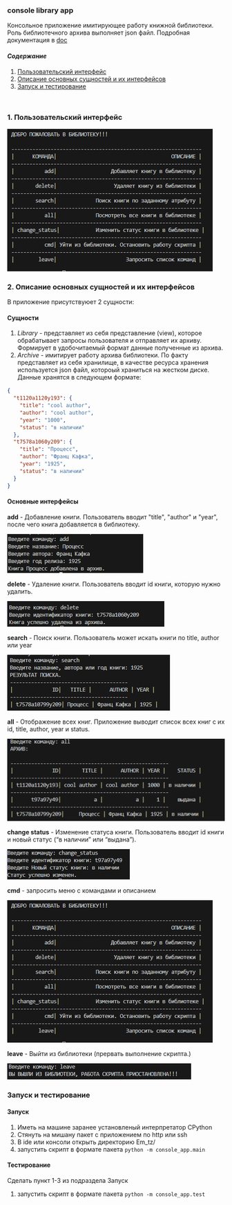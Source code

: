 ### console library app
Консольное приложение имитирующее работу книжной библиотеки. Роль библиотечного архива выполняет json файл.
Подробная документация в [doc](https://github.com/zaritskiiAA/EM_tz/blob/main/doc.md)

#### *Содержание*
1. [Пользовательский интерфейс](#user-interface)
2. [Описание основных сущностей и их интерфейсов](#object-interface)
3. [Запуск и тестирование](#dev)

<br>

### 1. Пользовательский интерфейс <a id="user-interface"></a>
![меню](https://github.com/zaritskiiAA/EM_tz/blob/main/console_app/image/menu.PNG)

### 2. Описание основных сущностей и их интерфейсов<a id="object-interface"></a>
В приложение присутствуюет 2 сущности:

#### Сущности

1. *Library* - представляет из себя представление (view), которое обрабатывает запросы пользователя и отправляет их архиву. Формирует в удобочитаемый формат данные полученные из архива.
2. *Archive* - имитирует работу архива библиотеки. По факту представляет из себя хранилище, в качестве ресурса хранения используется json файл, котороый храниться на жестком диске. Данные хранятся в следующем формате:

```json
{
  "t1120a1120y193": {
    "title": "cool author",
    "author": "cool author",
    "year": "1000",
    "status": "в наличии"
  },
  "t7578a1060y209": {
    "title": "Процесс",
    "author": "Франц Кафка",
    "year": "1925",
    "status": "в наличии"
  }
}
```

#### Основные интерфейсы

**add** - Добавление книги. Пользователь вводит "title", "author" и "year", после чего книга добавляется в библиотеку.

![add_cmd](https://github.com/zaritskiiAA/EM_tz/blob/main/console_app/image/add_cmd.PNG)

**delete** - Удаление книги. Пользователь вводит id книги, которую нужно удалить.

![delete_cmd](https://github.com/zaritskiiAA/EM_tz/blob/main/console_app/image/delete_cmd.PNG)

**search** - Поиск книги. Пользователь может искать книги по title, author или year

![search_cmd](https://github.com/zaritskiiAA/EM_tz/blob/main/console_app/image/search_cmd.PNG)

**all** - Отображение всех книг. Приложение выводит список всех книг с их id, title, author, year и status.

![all_cmd](https://github.com/zaritskiiAA/EM_tz/blob/main/console_app/image/all_cmd.PNG)

**change status** - Изменение статуса книги. Пользователь вводит id книги и новый статус (“в наличии” или “выдана”).

![change_status_cmd](https://github.com/zaritskiiAA/EM_tz/blob/main/console_app/image/change_status_cmd.PNG)

**cmd** - запросить меню с командами и описанием

![меню](https://github.com/zaritskiiAA/EM_tz/blob/main/console_app/image/menu.PNG)

**leave** - Выйти из библиотеки (прервать выполнение скрипта.)

![leave_cmd](https://github.com/zaritskiiAA/EM_tz/blob/main/console_app/image/leave_cmd.PNG)

### Запуск и тестирование<a id="dev"></a> 
#### Запуск
1. Иметь на машине заранее установленый интерпретатор CPython
2. Стянуть на мишану пакет с приложением по http или ssh
3. В ide или консоли открыть директорию Em_tz/
4. запустить скрипт в формате пакета `python -m console_app.main`

#### Тестирование
Сделать пункт 1-3 из подраздела Запуск
1. запустить скрипт в формате пакета `python -m console_app.test`
